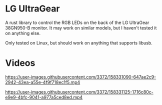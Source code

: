 # LG UltraGear

A rust library to control the RGB LEDs on the back of the LG UltraGear
38GN950-B monitor. It may work on similar models, but I haven't tested it on
anything else.

Only tested on Linux, but should work on anything that supports libusb.

# Videos

https://user-images.githubusercontent.com/3372/158331090-647ae2c9-2942-43ea-a55e-4f9f718ec1f5.mp4

https://user-images.githubusercontent.com/3372/158331125-1716c80c-e9e9-4bfc-9041-a977a5ced8ed.mp4
